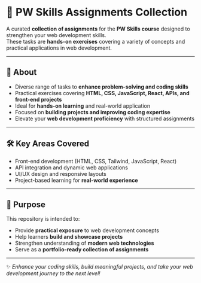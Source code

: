 # 🌟 PW Skills Assignments Collection  

A curated **collection of assignments** for the **PW Skills course** designed to strengthen your web development skills.  
These tasks are **hands-on exercises** covering a variety of concepts and practical applications in web development.  

---

## 🚀 About  
- Diverse range of tasks to **enhance problem-solving and coding skills**  
- Practical exercises covering **HTML, CSS, JavaScript, React, APIs, and front-end projects**  
- Ideal for **hands-on learning** and real-world application  
- Focused on **building projects and improving coding expertise**  
- Elevate your **web development proficiency** with structured assignments  

---

## 🛠️ Key Areas Covered  
- Front-end development (HTML, CSS, Tailwind, JavaScript, React)  
- API integration and dynamic web applications  
- UI/UX design and responsive layouts  
- Project-based learning for **real-world experience**  

---

## 🎯 Purpose  
This repository is intended to:  
- Provide **practical exposure** to web development concepts  
- Help learners **build and showcase projects**  
- Strengthen understanding of **modern web technologies**  
- Serve as a **portfolio-ready collection of assignments**  

---
✨ *Enhance your coding skills, build meaningful projects, and take your web development journey to the next level!*

